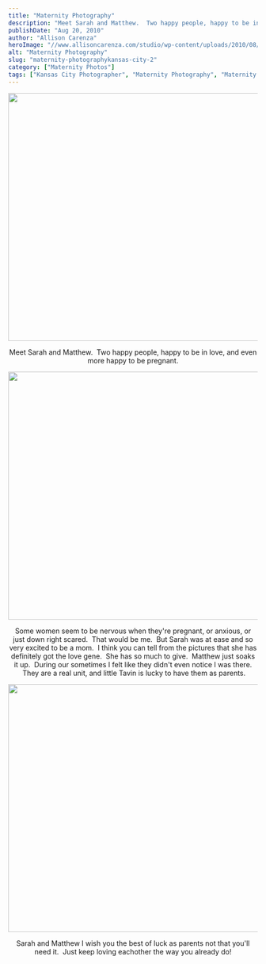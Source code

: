 ```yaml
---
title: "Maternity Photography"
description: "Meet Sarah and Matthew.  Two happy people, happy to be in love, and even more happy to be pregnant. Some "
publishDate: "Aug 20, 2010"
author: "Allison Carenza"
heroImage: "//www.allisoncarenza.com/studio/wp-content/uploads/2010/08/vin1.jpg"
alt: "Maternity Photography"
slug: "maternity-photographykansas-city-2"
category: ["Maternity Photos"]
tags: ["Kansas City Photographer", "Maternity Photography", "Maternity Pictures"]
---
```


<p><a rel="attachment wp-att-1285" href="http://www.allisoncarenza.com/archives/1284/vin1"><img class="aligncenter size-full wp-image-1285" title="vin1" src="http://www.allisoncarenza.com/studio/wp-content/uploads/2010/08/vin1.jpg" alt="" width="700" height="500" srcset="/media/vin1.jpg 700w, /media/vin1-300x214.jpg 300w" sizes="(max-width: 700px) 100vw, 700px" /></a></p>
<p style="text-align: center;">Meet Sarah and Matthew.  Two happy people, happy to be in love, and even more happy to be pregnant.</p>
<p><a rel="attachment wp-att-1287" href="http://www.allisoncarenza.com/archives/1284/vin3"><img class="aligncenter size-full wp-image-1287" title="vin3" src="http://www.allisoncarenza.com/studio/wp-content/uploads/2010/08/vin3.jpg" alt="" width="700" height="500" srcset="/media/vin3.jpg 700w, /media/vin3-300x214.jpg 300w" sizes="(max-width: 700px) 100vw, 700px" /></a></p>
<p style="text-align: center;">Some women seem to be nervous when they&apos;re pregnant, or anxious, or just down right scared.  That would be me.  But Sarah was at ease and so very excited to be a mom.  I think you can tell from the pictures that she has definitely got the love gene.  She has so much to give.  Matthew just soaks it up.  During our sometimes I felt like they didn&apos;t even notice I was there.  They are a real unit, and little Tavin is lucky to have them as parents.</p>
<p style="text-align: center;"><a rel="attachment wp-att-1286" href="http://www.allisoncarenza.com/archives/1284/vin2"><img class="aligncenter size-full wp-image-1286" title="vin2" src="http://www.allisoncarenza.com/studio/wp-content/uploads/2010/08/vin2.jpg" alt="" width="700" height="500" srcset="/media/vin2.jpg 700w, /media/vin2-300x214.jpg 300w" sizes="(max-width: 700px) 100vw, 700px" /></a></p>
<p style="text-align: center;">
<p style="text-align: center;">Sarah and Matthew I wish you the best of luck as parents not that you&apos;ll need it.  Just keep loving eachother the way you already do!</p>
